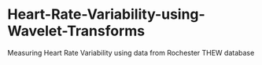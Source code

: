 # Heart-Rate-Variability-using-Wavelet-Transforms
Measuring Heart Rate Variability using data from Rochester THEW database
